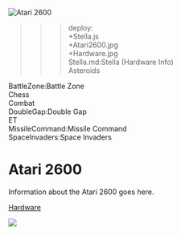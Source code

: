 ![Atari 2600](Atari2600.jpg)

>>> deploy:<br>
>>>   +Stella.js<br>
>>>   +Atari2600.jpg<br>
>>>   +Hardware.jpg<br>
>>>   Stella.md:Stella (Hardware Info)<br>
>>>   Asteroids<br>

BattleZone:Battle Zone<br>
Chess<br>
Combat<br>
DoubleGap:Double Gap<br>
ET<br>
MissileCommand:Missile Command<br>
SpaceInvaders:Space Invaders<br>

# Atari 2600

Information about the Atari 2600 goes here.

[Hardware](Stella.md)

![](Hardware.jpg)

